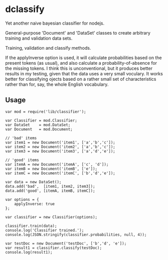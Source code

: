 dclassify
=========

Yet another naive bayesian classifier for nodejs.

General-purpose 'Document' and 'DataSet' classes to create arbitrary training and validation data sets.

Training, validation and classify methods.

If the applyInverse option is used, it will calculate probabilities based on the present tokens (as usual),
and also calculate a probability-of-absence for the missing tokens. I think this is unconventional, but it
produces better results in my testing, given that the data uses a very small voculary. It works better for
classifying ojects based on a rather small set of characteristics rather than for, say, the whole English 
vocabulary.

Usage
-----

    var mod = require('lib/classifier');
    
    var Classifier = mod.Classifier;
    var DataSet    = mod.DataSet;
    var Document   = mod.Document;
    
    // 'bad' items
    var item1 = new Document('item1', ['a','b','c']);
    var item2 = new Document('item2', ['a','b','c']);
    var item3 = new Document('item3', ['a','d','e']);

    // 'good' items
    var itemA = new Document('itemA', ['c', 'd']);
    var itemB = new Document('itemB', ['e']);
    var itemC = new Document('itemC', ['b','d','e']);

    var data = new DataSet();
    data.add('bad',  [item1, item2, item3]);    
    data.add('good', [itemA, itemB, itemC]);
    
    var options = {
        applyInverse: true
    };
    
    var classifier = new Classifier(options);
    
    classifier.train(data);
    console.log('Classifier trained.');
    console.log(JSON.stringify(classifier.probabilities, null, 4));
    
    var testDoc = new Document('testDoc', ['b','d', 'e']);    
    var result1 = classifier.classify(testDoc);
    console.log(result1);